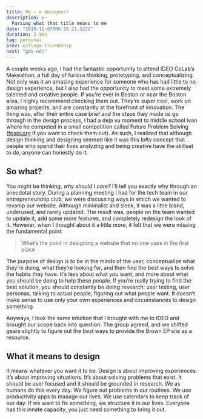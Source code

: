 ```yaml
---
title: Me — a designer?
description: >-
  Parsing what that title means to me
date: "2019-11-07T06:35:21.522Z"
duration: 3 min
tag: personal
prev: college-friendship
next: "gds-ndc"
---
```


A couple weeks ago, I had the fantastic opportunity to attend IDEO CoLab’s Makeathon, a full day of furious thinking, prototyping, and conceptualizing. Not only was it an amazing experience for someone who has had little to no design experience, but I also had the opportunity to meet some extremely talented and creative people. If you’re ever in Boston or near the Boston area, I highly recommend checking them out. They’re super cool, work on amazing projects, and are constantly at the forefront of innovation. The thing was, after their entire case brief and the steps they made us go through in the design process, I had a deja vu moment to middle school Ivan where he competed in a small competition called Future Problem Solving ([fpspi.org](http://fpspi.org) if you want to check them out). As such, I realized that although design thinking and designing seemed like it was this lofty concept that people who spend their lives analyzing and being creative have the skillset to do, anyone can honestly do it.

## So what?

You might be thinking, _why should I care?_ I’ll tell you exactly why through an anecdotal story. During a planning meeting I had for the tech team in our entrepreneurship club, we were discussing ways in which we wanted to revamp our website. Although minimalist and sleek, it was a little bland, underused, and rarely updated. The result was, people on the team wanted to update it, add some more features, and completely redesign the look of it. However, when I thought about it a little more, it felt that we were missing the fundamental point:

> What’s the point in designing a website that no one uses in the first place

The purpose of design is to be in the minds of the user, conceptualize what they’re doing, what they’re looking for, and then find the best ways to solve the habits they have. It’s less about what you want, and more about what you should be doing to help these people. If you’re really trying to find the best solution, you should constantly be doing research: user testing, user personas, talking to actual people, figuring out what people want. It doesn’t make sense to use only your own experiences and circumstances to design something.

Anyways, I took the same intuition that I brought with me to IDEO and brought our scope back into question. The group agreed, and we shifted gears slightly to figure out the best ways to provide the Brown EP site as a resource.

## What it means to design

It means whatever you want it to be. Design is about improving experiences. It’s about improving situations. It’s about solving problems that exist. It should be user focused and it should be grounded in research. We as humans do this every day. We figure out problems in our routines. We use productivity apps to manage our lives. We use calendars to keep track of our day. If we want to fix something, we structure it in our lives. Everyone has this innate capacity, you just need something to bring it out.
